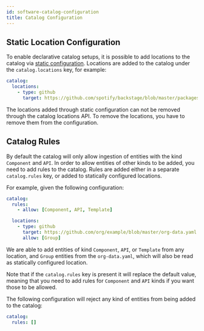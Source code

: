 ```yaml
---
id: software-catalog-configuration
title: Catalog Configuration
---
```


## Static Location Configuration

To enable declarative catalog setups, it is possible to add locations to the
catalog via [static configuration](../../conf/index.md). Locations are added to
the catalog under the `catalog.locations` key, for example:

```yaml
catalog:
  locations:
    - type: github
      target: https://github.com/spotify/backstage/blob/master/packages/catalog-model/examples/artist-lookup-component.yaml
```

The locations added through static configuration can not be removed through the
catalog locations API. To remove the locations, you have to remove them from the
configuration.

## Catalog Rules

By default the catalog will only allow ingestion of entities with the kind
`Component` and `API`. In order to allow entities of other kinds to be added,
you need to add rules to the catalog. Rules are added either in a separate
`catalog.rules` key, or added to statically configured locations.

For example, given the following configuration:

```yaml
catalog:
  rules:
    - allow: [Component, API, Template]

  locations:
    - type: github
      target: https://github.com/org/example/blob/master/org-data.yaml
      allow: [Group]
```

We are able to add entities of kind `Component`, `API`, or `Template` from any
location, and `Group` entities from the `org-data.yaml`, which will also be read
as statically configured location.

Note that if the `catalog.rules` key is present it will replace the default
value, meaning that you need to add rules for `Component` and `API` kinds if you
want those to be allowed.

The following configuration will reject any kind of entities from being added to
the catalog:

```yaml
catalog:
  rules: []
```
